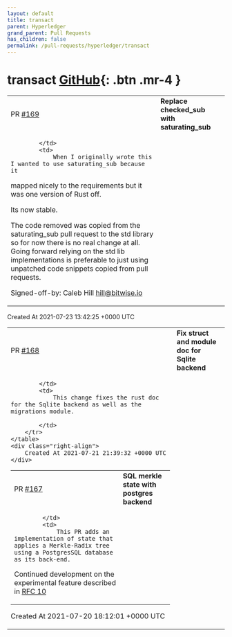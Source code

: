 ```yaml
---
layout: default
title: transact
parent: Hyperledger
grand_parent: Pull Requests
has_children: false
permalink: /pull-requests/hyperledger/transact
---
```


# transact <span class="fs-3 right-align">[GitHub](https://github.com/hyperledger/transact){: .btn .mr-4 }</span>


<div>
    <table>
        <tr>
            <td>
                PR <a href="https://github.com/hyperledger/transact/pull/169" class=".btn">#169</a>
            </td>
            <td>
                <b>
                    Replace checked_sub with saturating_sub
                </b>
            </td>
        </tr>
        <tr>
            <td>
                
            </td>
            <td>
                When I originally wrote this I wanted to use saturating_sub because it
mapped nicely to the requirements but it was one version of Rust off.

Its now stable.

The code removed was copied from the saturating_sub pull request to the
std library so for now there is no real change at all. Going forward relying
on the std lib implementations is preferable to just using unpatched
code snippets copied from pull requests.

Signed-off-by: Caleb Hill <hill@bitwise.io>
            </td>
        </tr>
    </table>
    <div class="right-align">
        Created At 2021-07-23 13:42:25 +0000 UTC
    </div>
</div>

<div>
    <table>
        <tr>
            <td>
                PR <a href="https://github.com/hyperledger/transact/pull/168" class=".btn">#168</a>
            </td>
            <td>
                <b>
                    Fix struct and module doc for Sqlite backend
                </b>
            </td>
        </tr>
        <tr>
            <td>
                
            </td>
            <td>
                This change fixes the rust doc for the Sqlite backend as well as the migrations module.

            </td>
        </tr>
    </table>
    <div class="right-align">
        Created At 2021-07-21 21:39:32 +0000 UTC
    </div>
</div>

<div>
    <table>
        <tr>
            <td>
                PR <a href="https://github.com/hyperledger/transact/pull/167" class=".btn">#167</a>
            </td>
            <td>
                <b>
                    SQL merkle state with postgres backend
                </b>
            </td>
        </tr>
        <tr>
            <td>
                
            </td>
            <td>
                This PR adds an implementation of state that applies a Merkle-Radix tree using a PostgresSQL database as its back-end. 

Continued development on the experimental feature described in [RFC 10](https://github.com/hyperledger/transact-rfcs/pull/10)
            </td>
        </tr>
    </table>
    <div class="right-align">
        Created At 2021-07-20 18:12:01 +0000 UTC
    </div>
</div>

